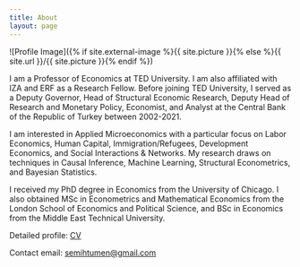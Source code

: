 ```yaml
---
title: About
layout: page
---
```

![Profile Image]({% if site.external-image %}{{ site.picture }}{% else %}{{ site.url }}/{{ site.picture }}{% endif %})

<p>I am a Professor of Economics at TED University. I am also affiliated with IZA and ERF as a Research Fellow. Before joining TED University, I served as a Deputy Governor, Head of Structural Economic Research, Deputy Head of Research and Monetary Policy, Economist, and Analyst at the Central Bank of the Republic of Turkey between 2002-2021.</p>

<p>I am interested in Applied Microeconomics with a particular focus on Labor Economics, Human Capital, Immigration/Refugees, Development Economics, and Social Interactions & Networks. My research draws on techniques in Causal Inference, Machine Learning, Structural Econometrics, and Bayesian Statistics.</p>

<p>I received my PhD degree in Economics from the University of Chicago. I also obtained MSc in Econometrics and Mathematical Economics from the London School of Economics and Political Science, and BSc in Economics from the Middle East Technical University.</p>

<p>Detailed profile: <a href="https://semihtumen.github.io/assets/CV_STumen.pdf" target="_blank">CV</a></p>
<p>Contact email: <a href="mailto:semihtumen@gmail.com">semihtumen@gmail.com</a></p>
